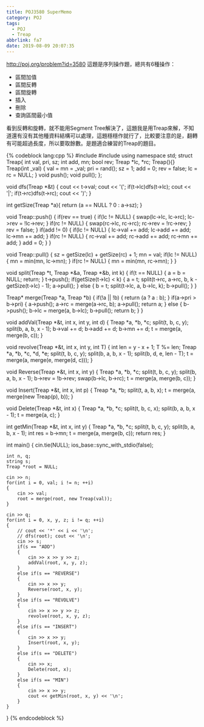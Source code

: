 ```yaml
---
title: POJ3580 SuperMemo
category: POJ
tags:
  - POJ
  - Treap
abbrlink: fa7
date: 2019-08-09 20:07:35
---
```

http://poj.org/problem?id=3580
這題是序列操作題，總共有6種操作：
<!-- more -->
* 區間加值
* 區間反轉
* 區間旋轉
* 插入
* 刪除
* 查詢區間最小值

看到反轉和旋轉，就不能用Segment Tree解決了，這題我是用Treap來解，不知道還有沒有其他種資料結構可以處理，這題穩穩作就行了，比較要注意的是，翻轉有可能超過長度，所以要取餘數。是題適合練習的Treap的題目。

{% codeblock lang:cpp %}
#include <iostream>
#include <cstdlib>
using namespace std;
struct Treap{
    int val, pri, sz;
    int add, mn;
    bool rev;
    Treap *lc, *rc;
    Treap(){}
    Treap(int _val)
    {
        val = mn = _val;
        pri = rand();
        sz = 1;
        add = 0;
        rev = false;
        lc = rc = NULL;
    }
    void push();
    void pull();
};

void dfs(Treap *&t)
{
    cout << t->val;
    cout << '(';
    if(t->lc)dfs(t->lc);
    cout << '|';
    if(t->rc)dfs(t->rc);
    cout << ')';
}

int getSize(Treap *a){
    return (a == NULL ? 0 : a->sz);
}

void Treap::push()
{
    if(rev == true)
    {
        if(lc != NULL)
        {
            swap(lc->lc, lc->rc);
            lc->rev = !lc->rev;
        }
        if(rc != NULL)
        {
            swap(rc->lc, rc->rc);
            rc->rev = !rc->rev;
        }
        rev = false;
    }
    if(add != 0)
    {
        if(lc != NULL)
        {
            lc->val += add;
            lc->add += add;
            lc->mn += add;
        }
        if(rc != NULL)
        {
            rc->val += add;
            rc->add += add;
            rc->mn += add;
        }
        add = 0;
    }
}

void Treap::pull()
{
    sz = getSize(lc) + getSize(rc) + 1;
    mn = val;
    if(lc != NULL)
    {
        mn = min(mn, lc->mn);
    }
    if(rc != NULL)
    {
        mn = min(mn, rc->mn);
    }
}

void split(Treap *t, Treap *&a, Treap *&b, int k)
{
    if(t == NULL)
    {
        a = b = NULL;
        return;
    }
    t->push();
    if(getSize(t->lc) < k)
    {
        a = t;
        split(t->rc, a->rc, b, k - getSize(t->lc) - 1);
        a->pull();
    }
    else
    {
        b = t;
        split(t->lc, a, b->lc, k);
        b->pull();
    }
}

Treap* merge(Treap *a, Treap *b)
{
    if(!a || !b)
    {
        return (a ? a : b);
    }
    if(a->pri > b->pri)
    {
        a->push();
        a->rc = merge(a->rc, b);
        a->pull();
        return a;
    }
    else
    {
        b->push();
        b->lc = merge(a, b->lc);
        b->pull();
        return b;
    }
}

void addVal(Treap *&t, int x, int y, int d)
{
    Treap *a, *b, *c;
    split(t, b, c, y);
    split(b, a, b, x - 1);
    b->val += d;
    b->add += d;
    b->mn += d;
    t = merge(a, merge(b, c));
}

void revolve(Treap *&t, int x, int y, int T)
{
    int len = y - x + 1;
    T %= len;
    Treap *a, *b, *c, *d, *e;
    split(t, b, c, y);
    split(b, a, b, x - 1);
    split(b, d, e, len - T);
    t = merge(a, merge(e, merge(d, c)));
}

void Reverse(Treap *&t, int x, int y)
{
    Treap *a, *b, *c;
    split(t, b, c, y);
    split(b, a, b, x - 1);
    b->rev = !b->rev;
    swap(b->lc, b->rc);
    t = merge(a, merge(b, c));
}

void Insert(Treap *&t, int x, int p)
{
    Treap *a, *b;
    split(t, a, b, x);
    t = merge(a, merge(new Treap(p), b));
}

void Delete(Treap *&t, int x)
{
    Treap *a, *b, *c;
    split(t, b, c, x);
    split(b, a, b, x - 1);
    t = merge(a, c);
}

int getMin(Treap *&t, int x, int y)
{
    Treap *a, *b, *c;
    split(t, b, c, y);
    split(b, a, b, x - 1); 
    int res = b->mn;
    t = merge(a, merge(b, c));
    return res;
}

int main()
{
    cin.tie(NULL); ios_base::sync_with_stdio(false);

    int n, q;
    string s;
    Treap *root = NULL;

    cin >> n;
    for(int i = 0, val; i != n; ++i)
    {
        cin >> val;
        root = merge(root, new Treap(val));
    }

    cin >> q;
    for(int i = 0, x, y, z; i != q; ++i)
    {
        // cout << '*' << i << '\n';
        // dfs(root); cout << '\n';
        cin >> s;
        if(s == "ADD")
        {
            cin >> x >> y >> z;
            addVal(root, x, y, z);
        }
        else if(s == "REVERSE")
        {
            cin >> x >> y;
            Reverse(root, x, y);
        }
        else if(s == "REVOLVE")
        {
            cin >> x >> y >> z;
            revolve(root, x, y, z);
        }
        else if(s == "INSERT")
        {
            cin >> x >> y;
            Insert(root, x, y);
        }
        else if(s == "DELETE")
        {
            cin >> x;
            Delete(root, x);
        }
        else if(s == "MIN")
        {
            cin >> x >> y;
            cout << getMin(root, x, y) << '\n';
        }
    }
}
{% endcodeblock %}